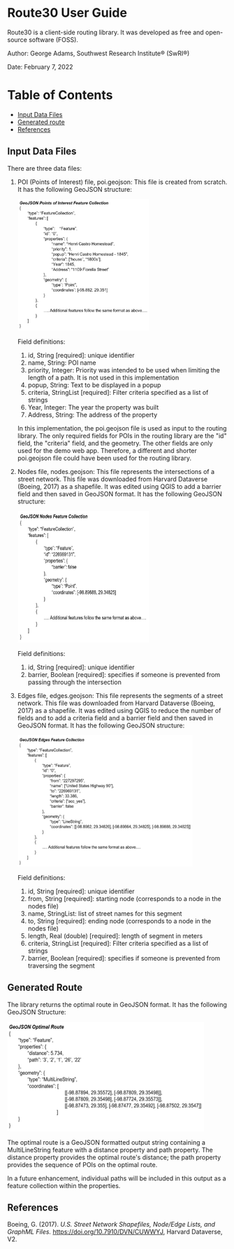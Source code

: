 # Route30 User Guide
Route30 is a client-side routing library. It was developed as free and open-source software (FOSS).

Author: George Adams, Southwest Research Institute® (SwRI®)

Date: February 7, 2022

# Table of Contents
- [Input Data Files](#input_data_files)
- [Generated route](#generated_route)
- [References](#references)

<div id='input_data_files'></div>

## Input Data Files
There are three data files: 
1. POI (Points of Interest) file, poi.geojson: This file is created from scratch. It has the following GeoJSON structure:

    <img src="./images/pois.jpg" width="300" height="300"/>  
    
    Field definitions:
    1. id, String \[required\]: unique identifier
    2. name, String: POI name
    3. priority, Integer: Priority was intended to be used when limiting the length of a path. It is not used in this implementation
    4. popup, String: Text to be displayed in a popup
    5. criteria, StringList \[required\]: Filter criteria specified as a list of strings
    6. Year, Integer: The year the property was built
    7. Address, String: The address of the property

    In this implementation, the poi.geojson file is used as input to the routing library. The only required fields for POIs in the routing library are the "id" field, the "criteria" field, and the geometry. The other fields are only used for the demo web app. Therefore, a different and shorter poi.geojson file could have been used for the routing library.  


2. Nodes file, nodes.geojson: This file represents the intersections of a street network. This file was downloaded from Harvard Dataverse (Boeing, 2017) as a shapefile. It was edited using QGIS to add a barrier field and then saved in GeoJSON format. It has the following GeoJSON structure:

    <img src="./images/nodes.jpg" width="300" height="300"/>  

    Field definitions:
    1. id, String \[required\]: unique identifier
    2. barrier, Boolean \[required\]: specifies if someone is prevented from passing through the intersection

3. Edges file, edges.geojson: This file represents the segments of a street network. This file was downloaded from Harvard Dataverse (Boeing, 2017) as a shapefile. It was edited using QGIS to reduce the number of fields and to add a criteria field and a barrier field and then saved in GeoJSON format. It has the following GeoJSON structure:

    <img src="./images/edges.jpg" width="400" height="300"/>  

    Field definitions:
    1. id, String \[required\]: unique identifier
    2. from, String \[required\]: starting node (corresponds to a node in the nodes file)
    3. name, StringList: list of street names for this segment
    4. to, String \[required\]: ending node (corresponds to a node in the nodes file)
    5. length, Real (double) \[required\]: length of segment in meters
    6. criteria, StringList \[required\]: Filter criteria specified as a list of strings
    7. barrier, Boolean \[required\]: specifies if someone is prevented from traversing the segment

<div id='generated_route'></div>

## Generated Route
The library returns the optimal route in GeoJSON format. It has the following GeoJSON Structure:  
  
<img src="./images/optimal_route.jpg" width="450" height="250"/>  

The optimal route is a GeoJSON formatted output string containing a MultiLineString feature with a distance property and path property. The distance property provides the optimal route's distance; the path property provides the sequence of POIs on the optimal route.  

In a future enhancement, individual paths will be included in this output as a feature collection within the properties.

<div id='references'></div>  

## References

Boeing, G. (2017). *U.S. Street Network Shapefiles, Node/Edge Lists, and GraphML Files.* https://doi.org/10.7910/DVN/CUWWYJ, Harvard Dataverse, V2.  
